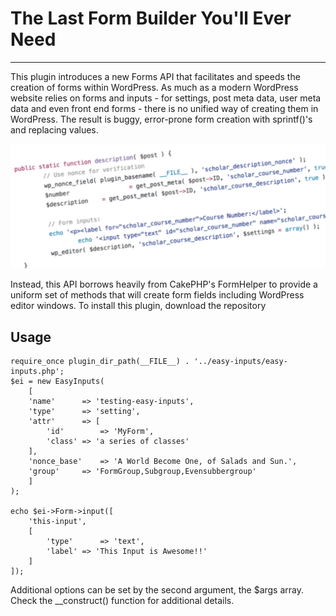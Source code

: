 # The Last Form Builder You'll Ever Need
***
This plugin introduces a new Forms API that facilitates and speeds the creation of forms within WordPress. As much as a modern WordPress website relies on forms and inputs - for settings, post meta data, user meta data and even front end forms - there is no unified way of creating them in WordPress. The result is buggy, error-prone form creation with sprintf()'s and replacing values.

![alt text][screenshot]

[screenshot]: https://github.com/holisticnetworking/easy-inputs/blob/gh-pages/img/bad-screenshot.png "Be kind: sprintf() at a minimum."

Instead, this API borrows heavily from CakePHP's FormHelper to provide a uniform set of methods that will create form fields including WordPress editor windows.
To install this plugin, download the repository

## Usage

```
require_once plugin_dir_path(__FILE__) . '../easy-inputs/easy-inputs.php';
$ei = new EasyInputs(
    [
    'name'		=> 'testing-easy-inputs',
    'type'		=> 'setting',
    'attr'		=> [
    	'id' 		=> 'MyForm',
    	'class'	=> 'a series of classes'
    ],
    'nonce_base'	=> 'A World Become One, of Salads and Sun.',
    'group'		=> 'FormGroup,Subgroup,Evensubbergroup'
    ]
);

echo $ei->Form->input([
	'this-input',
	[
		'type'		=> 'text',
		'label'	=> 'This Input is Awesome!!'
	]
]);
```

Additional options can be set by the second argument, the $args array. Check the __construct() function for additional details.

